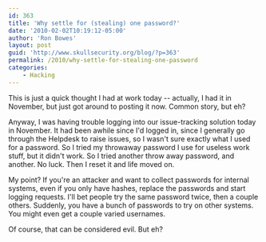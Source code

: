 ```yaml
---
id: 363
title: 'Why settle for (stealing) one password?'
date: '2010-02-02T10:19:12-05:00'
author: 'Ron Bowes'
layout: post
guid: 'http://www.skullsecurity.org/blog/?p=363'
permalink: /2010/why-settle-for-stealing-one-password
categories:
    - Hacking
---
```


This is just a quick thought I had at work today -- actually, I had it in November, but just got around to posting it now. Common story, but eh?
<!--more-->
Anyway, I was having trouble logging into our issue-tracking solution <delete>today</delete> in November. It had been awhile since I'd logged in, since I generally go through the Helpdesk to raise issues, so I wasn't sure exactly what I used for a password. So I tried my throwaway password I use for useless work stuff, but it didn't work. So I tried another throw away password, and another. No luck. Then I reset it and life moved on. 

My point? If you're an attacker and want to collect passwords for internal systems, even if you only have hashes, replace the passwords and start logging requests. I'll bet people try the same password twice, then a couple others. Suddenly, you have a bunch of passwords to try on other systems. You might even get a couple varied usernames. 

Of course, that can be considered evil. But eh?
